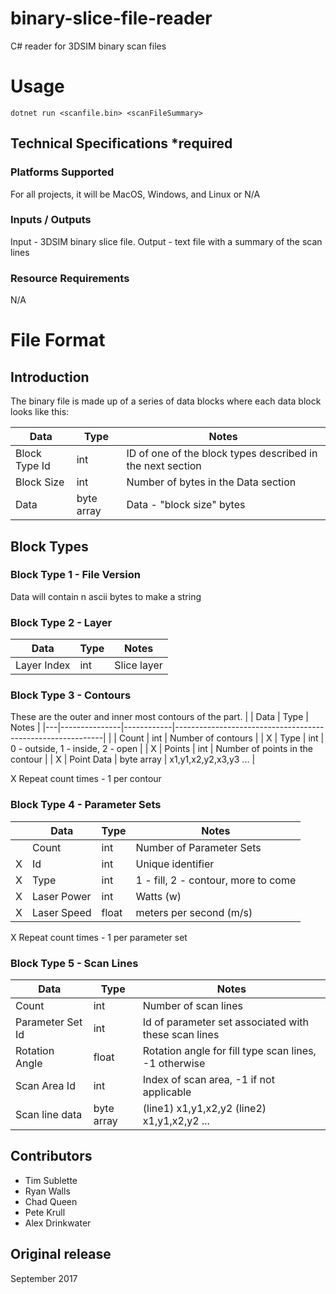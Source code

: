 # binary-slice-file-reader
C# reader for 3DSIM binary scan files

# Usage
```
dotnet run <scanfile.bin> <scanFileSummary>
```

## Technical Specifications *required
### Platforms Supported
For all projects, it will be MacOS, Windows, and Linux or N/A

### Inputs / Outputs
Input - 3DSIM binary slice file.
Output - text file with a summary of the scan lines

### Resource Requirements
N/A

# File Format
## Introduction
The binary file is made up of a series of data blocks where each data block looks like this:

| Data          | Type       | Notes                                                      |
|---------------|------------|------------------------------------------------------------|
| Block Type Id | int        | ID of one of the block types described in the next section |
| Block Size    | int        | Number of bytes in the Data section                        |
| Data          | byte array | Data - "block size" bytes                                  |

## Block Types

### Block Type 1 - File Version
Data will contain n ascii bytes to make a string

### Block Type 2 - Layer
| Data          | Type       | Notes                                                      |
|---------------|------------|------------------------------------------------------------|
| Layer Index   | int        | Slice layer                                                |

### Block Type 3 - Contours
These are the outer and inner most contours of the part.
|   | Data          | Type       | Notes                                                      |
|---|---------------|------------|------------------------------------------------------------|
|   | Count         | int        | Number of contours                                         |
| X | Type          | int        | 0 - outside, 1 - inside, 2 - open                          |
| X | Points        | int        | Number of points in the contour                            |
| X | Point Data    | byte array | x1,y1,x2,y2,x3,y3 ...                                      |

X Repeat count times - 1 per contour

### Block Type 4 - Parameter Sets
|   | Data          | Type       | Notes                                                      |
|---|---------------|------------|------------------------------------------------------------|
|   | Count         | int        | Number of Parameter Sets                                   |
| X | Id            | int        | Unique identifier                                          |
| X | Type          | int        | 1 - fill, 2 - contour, more to come                        |
| X | Laser Power   | int        | Watts (w)                                                  |
| X | Laser Speed   | float      | meters per second (m/s)                                    |

X Repeat count times - 1 per parameter set

### Block Type 5 - Scan Lines
| Data             | Type       | Notes                                                      |
|------------------|------------|------------------------------------------------------------|
| Count            | int        | Number of scan lines                                       |
| Parameter Set Id | int        | Id of parameter set associated with these scan lines       |
| Rotation Angle   | float      | Rotation angle for fill type scan lines, -1 otherwise      |
| Scan Area Id     | int        | Index of scan area, -1 if not applicable                   |
| Scan line data   | byte array | (line1) x1,y1,x2,y2 (line2) x1,y1,x2,y2 ...                |

## Contributors
* Tim Sublette
* Ryan Walls
* Chad Queen
* Pete Krull
* Alex Drinkwater

## Original release
September 2017